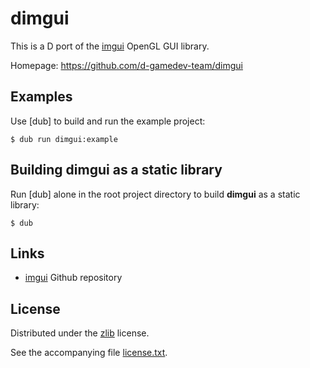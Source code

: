 # dimgui

This is a D port of the [imgui] OpenGL GUI library.

Homepage: https://github.com/d-gamedev-team/dimgui

## Examples

Use [dub] to build and run the example project:

```
$ dub run dimgui:example
```

## Building dimgui as a static library

Run [dub] alone in the root project directory to build **dimgui** as a static library:

```
$ dub
```

## Links

- [imgui] Github repository

## License

Distributed under the [zlib] license.

See the accompanying file [license.txt][zlib].

[imgui]: https://github.com/AdrienHerubel/imgui
[zlib]: https://raw.github.com/d-gamedev-team/dimgui/master/license.txt
